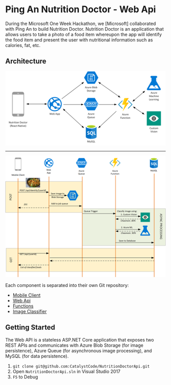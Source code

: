# Ping An Nutrition Doctor - Web Api

During the Microsoft One Week Hackathon, we [Microsoft] collaborated with Ping An to build Nutrition Doctor. Nutrition Doctor is an application that allows users to take a photo of a food item whereupon the app will identify the food item and present the user with nutritional information such as calories, fat, etc. 

## Architecture

![architecture](docs/architecture.png)

----

![call graph](docs/call_graph.png)

Each component is separated into their own Git repository:

* [Mobile Client](https://github.com/CatalystCode/NutritionDoctor)
* [Web Api](https://github.com/CatalystCode/NutritionDoctorApi)
* [Functions](https://github.com/CatalystCode/NutritionDoctorFunctions)
* [Image Classifier](https://github.com/CatalystCode/NutritionDoctorImageClassifier)

## Getting Started

The Web API is a stateless ASP.NET Core application that exposes two REST APIs and communicates with Azure Blob Storage (for image persistence), Azure Queue (for asynchronous image processing), and MySQL (for data persistence).

1. `git clone git@github.com:CatalystCode/NutritionDoctorApi.git`
2. Open `NutritionDoctorApi.sln` in Visual Studio 2017
3. `F5` to Debug